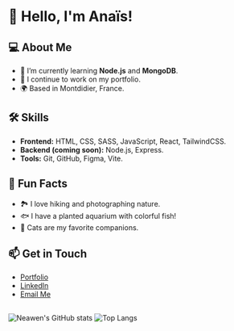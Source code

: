 # 👋 Hello, I'm Anaïs! 

## 💻 About Me
- 🌱 I’m currently learning **Node.js** and **MongoDB**.
- 🔭 I continue to work on my portfolio.
- 🌍 Based in Montdidier, France.

## 🛠️ Skills
- **Frontend:** HTML, CSS, SASS, JavaScript, React, TailwindCSS.
- **Backend (coming soon):** Node.js, Express.
- **Tools:** Git, GitHub, Figma, Vite.

## 🌟 Fun Facts
- 🏞️ I love hiking and photographing nature.
- 🐟 I have a planted aquarium with colorful fish!
- 🐾 Cats are my favorite companions.

## 📫 Get in Touch
- [Portfolio](https://lenoble-anais-dev.vercel.app/)
- [LinkedIn](https://www.linkedin.com/in/anais-lenoble/)
- [Email Me](mailto:a.nais_60@live.fr)
  
##
![Neawen's GitHub stats](https://github-readme-stats.vercel.app/api?username=Neawen&show_icons=true&theme=radical)
![Top Langs](https://github-readme-stats.vercel.app/api/top-langs/?username=Neawen&theme=radical)




